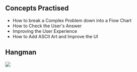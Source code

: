 ## Concepts Practised
- How to break a Complex Problem down into a Flow Chart
- How to Check the User's Answer
- Improving the User Experience
-  How to Add ASCII Art and Improve the UI
## Hangman
![](https://user-images.githubusercontent.com/98851253/154518650-6bf293ff-0f01-4014-9c10-70d17b2007ae.gif)